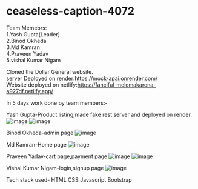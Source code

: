 # ceaseless-caption-4072
Team Memebrs:                                                                                                                                                           
1.Yash Gupta(Leader)                                                                                                                                                  
2.Binod Okheda                                                                                                                                                         
3.Md Kamran                                                                                                                                                             
4.Praveen Yadav                                                                                                                                                         
5.vishal Kumar Nigam                                                                                                                                                   

Cloned the Dollar General website.                                                                                                                                     
server Deployed on render:https://mock-apai.onrender.com/                                                                                                               
Website deployed on netlify:https://fanciful-melomakarona-a927df.netlify.app/                                                                                                     


In 5 days work done by team members:-

Yash Gupta-Product listing,made fake rest server and deployed on render.
![image](https://user-images.githubusercontent.com/119420347/221514066-53067a5d-8e24-46ae-971d-acf74dcfc7c9.png)
![image](https://user-images.githubusercontent.com/119420347/221514374-d5a3bc53-d061-4191-a932-ba01954f14d6.png)

Binod Okheda-admin page
![image](https://user-images.githubusercontent.com/119420347/221514574-8aeb2d95-395b-4824-8c0a-9b06da26be75.png)

Md Kamran-Home page
![image](https://user-images.githubusercontent.com/119420347/221514696-d9b9919a-98f6-4f43-be99-cf46647388e5.png)

Praveen Yadav-cart page,payment page
![image](https://user-images.githubusercontent.com/119420347/221514882-487619c9-210a-40be-90e4-19d9d5cc675e.png)
![image](https://user-images.githubusercontent.com/119420347/221514980-5e591ec6-620d-4304-a4d3-e1e070de5d16.png)

Vishal Kumar Nigam-login,signup page
![image](https://user-images.githubusercontent.com/119420347/221514782-39049319-c1c7-413e-85e3-d90adbff4eec.png)


Tech stack used-
HTML
CSS 
Javascript
Bootstrap

